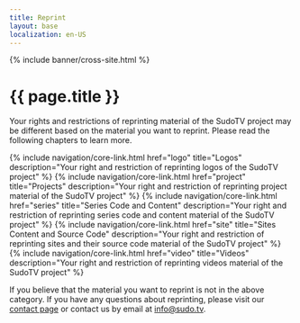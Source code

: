 ```yaml
---
title: Reprint
layout: base
localization: en-US
---
```


{% include banner/cross-site.html %}

# {{ page.title }}

Your rights and restrictions of reprinting material of the SudoTV project may be different based on the material you want to reprint. Please read the following chapters to learn more.

{% include navigation/core-link.html
    href="logo"
    title="Logos"
    description="Your right and restriction of reprinting logos of the SudoTV project"
%}
{% include navigation/core-link.html
    href="project"
    title="Projects"
    description="Your right and restriction of reprinting project material of the SudoTV project"
%}
{% include navigation/core-link.html
    href="series"
    title="Series Code and Content"
    description="Your right and restriction of reprinting series code and content material of the SudoTV project"
%}
{% include navigation/core-link.html
    href="site"
    title="Sites Content and Source Code"
    description="Your right and restriction of reprinting sites and their source code material of the SudoTV project"
%}
{% include navigation/core-link.html
    href="video"
    title="Videos"
    description="Your right and restriction of reprinting videos material of the SudoTV project"
%}

If you believe that the material you want to reprint is not in the above category. If you have any questions about reprinting, please visit our [contact page](https://sudo.tv/contact) or contact us by email at [info@sudo.tv](mailto://info@sudo.tv).
